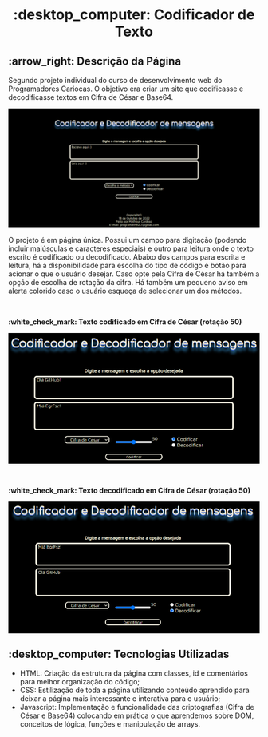 <h1  align="center"> :desktop_computer: Codificador de Texto  </h1>

<h2> 	:arrow_right: Descrição da Página </h2>

<p>Segundo projeto individual do curso de desenvolvimento web do Programadores Cariocas. O objetivo era criar um site que codificasse e decodificasse textos em Cifra de César e Base64.</p>

![Home](img/index.png)

<p>O projeto é em página única. Possui um campo para digitação (podendo incluir maiúsculas e caracteres especiais) e outro para leitura onde o texto escrito é codificado ou decodificado. Abaixo dos campos para escrita e leitura, há a disponibilidade para escolha do tipo de código e botão para acionar o que o usuário desejar. Caso opte pela Cifra de César há também a opção de escolha de rotação da cifra. Há também um pequeno aviso em alerta colorido caso o usuário esqueça de selecionar um dos métodos.
</p>

<br>
<p><strong> :white_check_mark: Texto codificado em Cifra de César (rotação 50)</strong></p>
<p align="center">
<img src="img/codecf50.png" align="center"/></p>
<br>
<p><strong> :white_check_mark: Texto decodificado em Cifra de César (rotação 50)</strong></p>
<p align="center">
<img src="img/decodecf50.png" align="center"/></p>

<h2> :desktop_computer: Tecnologias Utilizadas </h2>

<ul>
<li>HTML: Criação da estrutura da página com classes, id e comentários para melhor organização do código; </li>
<li>CSS: Estilização de toda a página utilizando conteúdo aprendido para deixar a página mais interessante e interativa para o usuário; </li>
<li>Javascript: Implementação e funcionalidade das criptografias (Cifra de César e Base64) colocando em prática o que aprendemos sobre DOM, conceitos de lógica, funções e manipulação de arrays.</li>
</ul>
